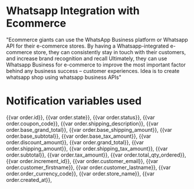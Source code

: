 # Whatsapp Integration with Ecommerce
"Ecommerce giants can use the WhatsApp Business platform or Whatsapp API for their e-commerce stores. By having a Whatsapp-integrated e-commerce store, they can consistently stay in touch with their customers, and increase brand recognition and recall Ultimately, they can use Whatsapp Business for e-commerce to improve the most important factor behind any business success – customer experiences.   Idea is to create whatsapp shop using whatsapp business APIs"
# Notification variables used
{{var order.id}},
{{var order.state}},
{{var order.status}},
{{var order.coupon_code}},
{{var order.shipping_description}},
{{var order.base_grand_total}},
{{var order.base_shipping_amount}},
{{var order.base_subtotal}},
{{var order.base_tax_amount}},
{{var order.discount_amount}},
{{var order.grand_total}},
{{var order.shipping_amount}},
{{var order.shipping_tax_amount}},
{{var order.subtotal}},
{{var order.tax_amount}},
{{var order.total_qty_ordered}},
{{var order.increment_id}},
{{var order.customer_email}},
{{var order.customer_firstname}},
{{var order.customer_lastname}},
{{var order.order_currency_code}},
{{var order.store_name}},
{{var order.created_at}},
